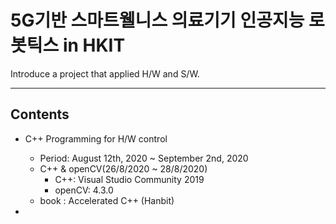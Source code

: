 # 5G기반 스마트웰니스 의료기기 인공지능 로봇틱스 in HKIT
Introduce a project that applied H/W and S/W.
***

## Contents
* C++ Programming for H/W control
  + Period: August 12th, 2020 ~ September 2nd, 2020
  + C++ & openCV(26/8/2020 ~ 28/8/2020)
    - C++: Visual Studio Community 2019
    - openCV: 4.3.0
  + book : Accelerated C++ (Hanbit)
  
* 
